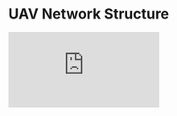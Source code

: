 # UAV Network Structure 

![Network diagram](https://github.com/patpatfc/UAV-Network/blob/master/images/UAVNetworkDiagram.pdf)
